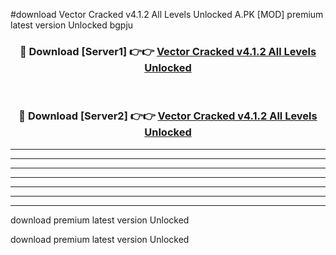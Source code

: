 #download Vector Cracked v4.1.2 All Levels Unlocked A.PK [MOD] premium latest version Unlocked bgpju 



<div align="center">
<h3>🔴 Download [Server1] 👉👉 <a href="https://download1apk.web.app/">Vector Cracked v4.1.2 All Levels Unlocked</a></h3><br>

<h3>🔴 Download [Server2] 👉👉 <a href="https://download1apk.web.app/">Vector Cracked v4.1.2 All Levels Unlocked</a></h3>
</div>





----------------------------------------------------------

----------------------------------------------------------

----------------------------------------------------------

----------------------------------------------------------

----------------------------------------------------------

----------------------------------------------------------

----------------------------------------------------------

download premium latest version Unlocked

download premium latest version Unlocked
